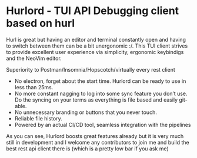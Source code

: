 # Hurlord - TUI API Debugging client based on hurl


Hurl is great but having an editor and terminal constantly open and having to switch between them can be a bit unergonomic :/. This TUI client strives to provide excellent user experience via simplicity, ergonomic keybindigs and the NeoVim editor. 

Superiority to Postman/Insomnia/Hopscotch/virtually every rest client
- No electron, forget about the start time. Hurlord can be ready to use in less than 25ms.
- No more constant nagging to log into some sync feature you don’t use. Do the syncing on your terms as everything is file based and easily git-able.
- No unnecessary branding or buttons that you never touch.
- Reliable file history.
- Powered by an actual CI/CD tool, seamless integration with the pipelines

As you can see, Hurlord boosts great features already but it is very much still in development and I welcome any contributors to join me and build the best rest api client there is (which is a pretty low bar if you ask me)
